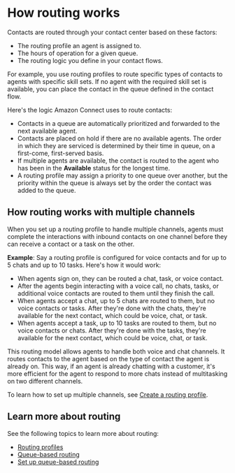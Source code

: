 # How routing works<a name="about-routing"></a>

Contacts are routed through your contact center based on these factors: 
+ The routing profile an agent is assigned to\.
+ The hours of operation for a given queue\.
+ The routing logic you define in your contact flows\.

For example, you use routing profiles to route specific types of contacts to agents with specific skill sets\. If no agent with the required skill set is available, you can place the contact in the queue defined in the contact flow\. 

Here's the logic Amazon Connect uses to route contacts: 
+ Contacts in a queue are automatically prioritized and forwarded to the next available agent\.
+ Contacts are placed on hold if there are no available agents\. The order in which they are serviced is determined by their time in queue, on a first\-come, first\-served basis\.
+ If multiple agents are available, the contact is routed to the agent who has been in the **Available** status for the longest time\.
+ A routing profile may assign a priority to one queue over another, but the priority within the queue is always set by the order the contact was added to the queue\.

## How routing works with multiple channels<a name="routing-profile-channels-works"></a>

When you set up a routing profile to handle multiple channels, agents must complete the interactions with inbound contacts on one channel before they can receive a contact or a task on the other\. 

**Example**: Say a routing profile is configured for voice contacts and for up to 5 chats and up to 10 tasks\. Here's how it would work: 
+ When agents sign on, they can be routed a chat, task, or voice contact\.
+ After the agents begin interacting with a voice call, no chats, tasks, or additional voice contacts are routed to them until they finish the call\. 
+ When agents accept a chat, up to 5 chats are routed to them, but no voice contacts or tasks\. After they're done with the chats, they're available for the next contact, which could be voice, chat, or task\. 
+ When agents accept a task, up to 10 tasks are routed to them, but no voice contacts or chats\. After they're done with the tasks, they're available for the next contact, which could be voice, chat, or task\. 

This routing model allows agents to handle both voice and chat channels\. It routes contacts to the agent based on the type of contact the agent is already on\. This way, if an agent is already chatting with a customer, it's more efficient for the agent to respond to more chats instead of multitasking on two different channels\.

To learn how to set up multiple channels, see [Create a routing profile](routing-profiles.md)\.

## Learn more about routing<a name="learn-more-about-routing"></a>

See the following topics to learn more about routing:
+ [Routing profiles](concepts-routing.md) 
+ [Queue\-based routing](concepts-queue-based-routing.md)
+ [Set up queue\-based routing](set-up-queue-based-routing.md) 